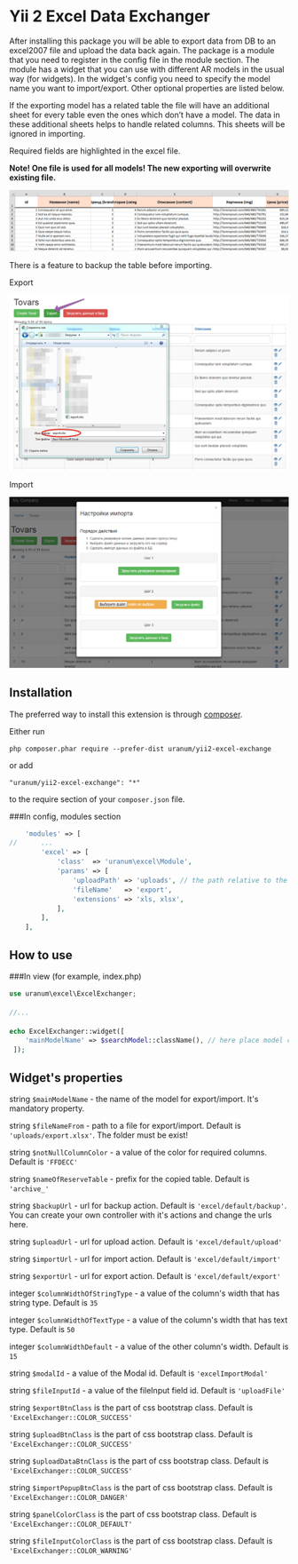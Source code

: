 # Yii 2 Excel Data Exchanger

After installing this package you will be able to export data from DB to an excel2007 file and upload the data back again. 
The package is a module that you need to register in the config file in the module section. 
The module has a widget that you can use with different AR models in the usual way (for widgets). 
In the widget's config you need to specify the model name you want to import/export. Other optional properties are listed below.

If the exporting model has a related table the file will have an additional sheet for every table even the ones which don’t have a model. 
The data in these additional sheets helps to handle related columns. This sheets will be ignored in importing.

Required fields are highlighted in the excel file.

**Note! One file is used for all models! The new exporting will overwrite existing file.**

![Required fields](https://github.com/uranum/yii2-excel-exchange/blob/master/docs/img/xls_file.png)

There is a feature to backup the table before importing.

Export

![Export](https://github.com/uranum/yii2-excel-exchange/blob/master/docs/img/export.png)

Import

![Import](https://github.com/uranum/yii2-excel-exchange/blob/master/docs/img/import.png)


## Installation

The preferred way to install this extension is through [composer](http://getcomposer.org/download/).

Either run

```
php composer.phar require --prefer-dist uranum/yii2-excel-exchange
```

or add

```
"uranum/yii2-excel-exchange": "*"
```

to the require section of your `composer.json` file.

###In config, modules section
```php
	'modules' => [
//      ...
		'excel' => [
			'class'  => 'uranum\excel\Module',
			'params' => [
				'uploadPath' => 'uploads', // the path relative to the root
				'fileName'   => 'export',
				'extensions' => 'xls, xlsx',
			],
		],
	],
```

How to use
----------

###In view (for example, index.php)
```php
use uranum\excel\ExcelExchanger;

//...

echo ExcelExchanger::widget([
	'mainModelName' => $searchModel::className(), // here place model class name
 ]);
```


Widget's properties
-------------------

string `$mainModelName` - the name of the model for export/import. It's mandatory property.

string `$fileNameFrom` - path to a file for export/import. Default is `'uploads/export.xlsx'`. The folder must be exist!

string `$notNullColumnColor` - a value of the color for required columns. Default is `'FFDECC'`

string `$nameOfReserveTable` - prefix for the copied table. Default is `'archive_'`

string `$backupUrl` - url for backup action. Default is `'excel/default/backup'`. You can create your own controller with it's actions and change the urls here.

string `$uploadUrl` - url for upload action. Default is `'excel/default/upload'`

string `$importUrl` - url for import action. Default is `'excel/default/import'`

string `$exportUrl` - url for export action. Default is `'excel/default/export'`

integer `$columnWidthOfStringType` - a value of the column's width that has string type. Default is `35`

integer `$columnWidthOfTextType` - a value of the column's width that has text type. Default is `50`

integer `$columnWidthDefault` - a value of the other column's width. Default is `15`

string `$modalId` - a value of the Modal id. Default is `'excelImportModal'`

string `$fileInputId` - a value of the fileInput field id. Default is `'uploadFile'`

string `$exportBtnClass` is the part of css bootstrap class. Default is `'ExcelExchanger::COLOR_SUCCESS'`

string `$uploadBtnClass` is the part of css bootstrap class. Default is `'ExcelExchanger::COLOR_SUCCESS'`

string `$uploadDataBtnClass` is the part of css bootstrap class. Default is `'ExcelExchanger::COLOR_SUCCESS'`

string `$importPopupBtnClass` is the part of css bootstrap class. Default is `'ExcelExchanger::COLOR_DANGER'`

string `$panelColorClass` is the part of css bootstrap class. Default is `'ExcelExchanger::COLOR_DEFAULT'`

string `$fileInputColorClass` is the part of css bootstrap class. Default is `'ExcelExchanger::COLOR_WARNING'`

